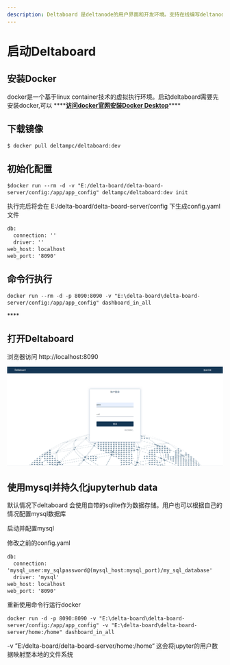 ```yaml
---
description: Deltaboard 是deltanode的用户界面和开发环境。支持在线编写deltanode代码。
---
```


# 启动Deltaboard

## 安装Docker

docker是一个基于linux container技术的虚拟执行环境。启动deltaboard需要先安装docker,可以 ****[**访问docker官网安装Docker Desktop**](https://docs.docker.com/get-docker/)\*\*\*\*

## 下载镜像

```text
$ docker pull deltampc/deltaboard:dev
```

## **初始化配置**

```text
$docker run --rm -d -v "E:/delta-board/delta-board-server/config:/app/app_config" deltampc/deltaboard:dev init
```

执行完后将会在  E:/delta-board/delta-board-server/config 下生成config.yaml文件

```text
db:
  connection: ''
  driver: ''
web_host: localhost
web_port: '8090'
```

## 命令行执行



```text
docker run --rm -d -p 8090:8090 -v "E:\delta-board\delta-board-server/config:/app/app_config" dashboard_in_all
```

\*\*\*\*

## **打开Deltaboard**

浏览器访问 http://localhost:8090

![](../.gitbook/assets/image.png)

## 使用mysql并持久化jupyterhub data

默认情况下deltaboard 会使用自带的sqlite作为数据存储。用户也可以根据自己的情况配置mysql数据库

启动并配置mysql 

修改之前的config.yaml

```text
db:
  connection: 'mysql_user:my_sqlpassword@(mysql_host:mysql_port)/my_sql_database'
  driver: 'mysql'
web_host: localhost
web_port: '8090'
```

重新使用命令行运行docker

```text
docker run -d -p 8090:8090 -v "E:\delta-board\delta-board-server/config:/app/app_config" -v "E:\delta-board\delta-board-server/home:/home" dashboard_in_all
```

-v ”E:/delta-board/delta-board-server/home:/home“ 这会将jupyter的用户数据映射至本地的文件系统

